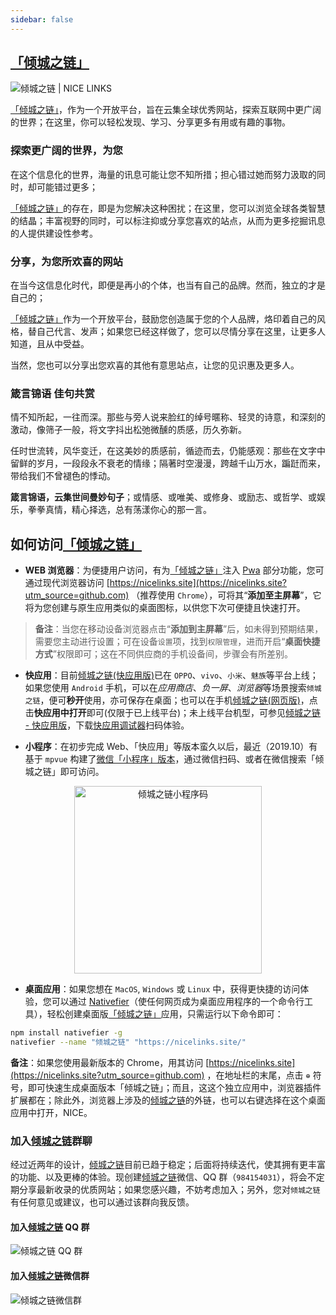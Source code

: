 ```yaml
---
sidebar: false
---
```


## [「倾城之链」](https://nicelinks.site/?utm_source=nice.lovejade.cn)

![倾城之链 | NICE LINKS](https://image.nicelinks.site/nicelinks-popularize.png)

[「倾城之链」](https://nicelinks.site/?utm_source=nice.lovejade.cn)，作为一个开放平台，旨在云集全球优秀网站，探索互联网中更广阔的世界；在这里，你可以轻松发现、学习、分享更多有用或有趣的事物。

### 探索更广阔的世界，为您

在这个信息化的世界，海量的讯息可能让您不知所措；担心错过她而努力汲取的同时，却可能错过更多；

[「倾城之链」](https://nicelinks.site/?utm_source=nice.lovejade.cn)的存在，即是为您解决这种困扰；在这里，您可以浏览全球各类智慧的结晶；丰富视野的同时，可以标注抑或分享您喜欢的站点，从而为更多挖掘讯息的人提供建设性参考。

### 分享，为您所欢喜的网站

在当今这信息化时代，即便是再小的个体，也当有自己的品牌。然而，独立的才是自己的；

[「倾城之链」](https://nicelinks.site/?utm_source=nice.lovejade.cn)作为一个开放平台，鼓励您创造属于您的个人品牌，烙印着自己的风格，替自己代言、发声；如果您已经这样做了，您可以尽情分享在这里，让更多人知道，且从中受益。

当然，您也可以分享出您欢喜的其他有意思站点，让您的见识惠及更多人。

### 箴言锦语 佳句共赏

情不知所起，一往而深。那些与旁人说来脸红的绰号暱称、轻灵的诗意，和深刻的激动，像筛子一般，将文字抖出松弛微醺的质感，历久弥新。

任时世流转，风华变迁，在这美妙的质感前，循迹而去，仍能感观：那些在文字中留鲜的岁月，一段段永不衰老的情缘；隔著时空漫漫，跨越千山万水，蹁跹而来，带给我们不曾褪色的悸动。

**箴言锦语，云集世间曼妙句子**；或情感、或唯美、或修身、或励志、或哲学、或娱乐，拳拳真情，精心择选，总有荡漾你心的那一言。

## 如何访问[「倾城之链」](https://nicelinks.site?utm_source=github.com)

* **WEB 浏览器**：为便捷用户访问，有为[「倾城之链」](https://nicelinks.site?utm_source=github.com)注入 [Pwa](https://github.com/nicejade/nice-front-end-tutorial/blob/master/tutorial/pwa-tutorial.md) 部分功能，您可通过现代浏览器访问 [https://nicelinks.site](https://nicelinks.site?utm_source=github.com) （推荐使用 `Chrome`），可将其“**添加至主屏幕**”，它将为您创建与原生应用类似的桌面图标，以供您下次可便捷且快速打开。

> **备注**：当您在移动设备浏览器点击“**添加到主屏幕**”后，如未得到预期结果，需要您主动进行设置；可在设备`设置`项，找到`权限管理`，进而开启“**桌面快捷方式**”权限即可；这在不同供应商的手机设备间，步骤会有所差别。

* **快应用**：目前[倾城之链(快应用版)](https://github.com/nicejade/nicelinks-quick-app)已在 `OPPO`、`vivo`、`小米`、`魅族`等平台上线；如果您使用 `Android` 手机，可以在*应用商店*、_负一屏_、*浏览器*等场景搜索`倾城之链`，便可**秒开**使用，亦可保存在桌面；也可以在手机[倾城之链(网页版)](https://nicelinks.site?utm_source=github.com)，点击**快应用中打开**即可(仅限于已上线平台)；未上线平台机型，可参见[倾城之链 - 快应用版](https://github.com/nicejade/nicelinks-quick-app#倾城之链快应用版)，下载[快应用调试器](https://github.com/nicejade/awesome-quickapp#调试器下载)扫码体验。

* **小程序**：在初步完成 Web、「快应用」等版本蛮久以后，最近（2019.10）有基于 `mpvue` 构建了[微信「小程序」版本](https://github.com/nicejade/nicelinks-miniprogram)，通过微信扫码、或者在微信搜索「倾城之链」即可访问。

<div align="center">
  <img src="https://image.nicelinks.site/nicelinks-miniprogram-code.jpeg" width="300px" alt="倾城之链小程序码"></img>
</div>

* **桌面应用**：如果您想在 `MacOS`, `Windows` 或 `Linux` 中，获得更快捷的访问体验，您可以通过 [Nativefier](https://github.com/jiahaog/nativefier)（使任何网页成为桌面应用程序的一个命令行工具），轻松创建桌面版[「倾城之链」](https://nicelinks.site?utm_source=github.com)应用，只需运行以下命令即可：

```bash
npm install nativefier -g
nativefier --name "倾城之链" "https://nicelinks.site/"
```

**备注**：如果您使用最新版本的 Chrome，用其访问 [https://nicelinks.site](https://nicelinks.site?utm_source=github.com) ，在地址栏的末尾，点击 `⊕` 符号，即可快速生成桌面版本「倾城之链」；而且，这这个独立应用中，浏览器插件扩展都在；除此外，浏览器上涉及的[倾城之链](https://nicelinks.site?utm_source=github.com)的外链，也可以右键选择在这个桌面应用中打开，NICE。

### 加入[倾城之链](https://nicelinks.site/?utm_source=nice.lovejade.cn)群聊

经过近两年的设计，[倾城之链](https://nicelinks.site/?utm_source=nice.lovejade.cn)目前已趋于稳定；后面将持续迭代，使其拥有更丰富的功能、以及更棒的体验。现创建[倾城之链](https://nicelinks.site/?utm_source=nice.lovejade.cn)微信、QQ 群（`984154031`），将会不定期分享最新收录的优质网站；如果您感兴趣，不妨考虑加入；另外，您对`倾城之链`有任何意见或建议，也可以通过该群向我反馈。

#### 加入[倾城之链](https://nicelinks.site/?utm_source=nice.lovejade.cn) QQ 群

![倾城之链 QQ 群](https://image.nicelinks.site/nicelinks-qq-qrcode.jpeg)

#### 加入[倾城之链](https://nicelinks.site/?utm_source=nice.lovejade.cn)微信群

![倾城之链微信群](https://image.nicelinks.site/nicelinks-wechat-qrcode.jpeg)

